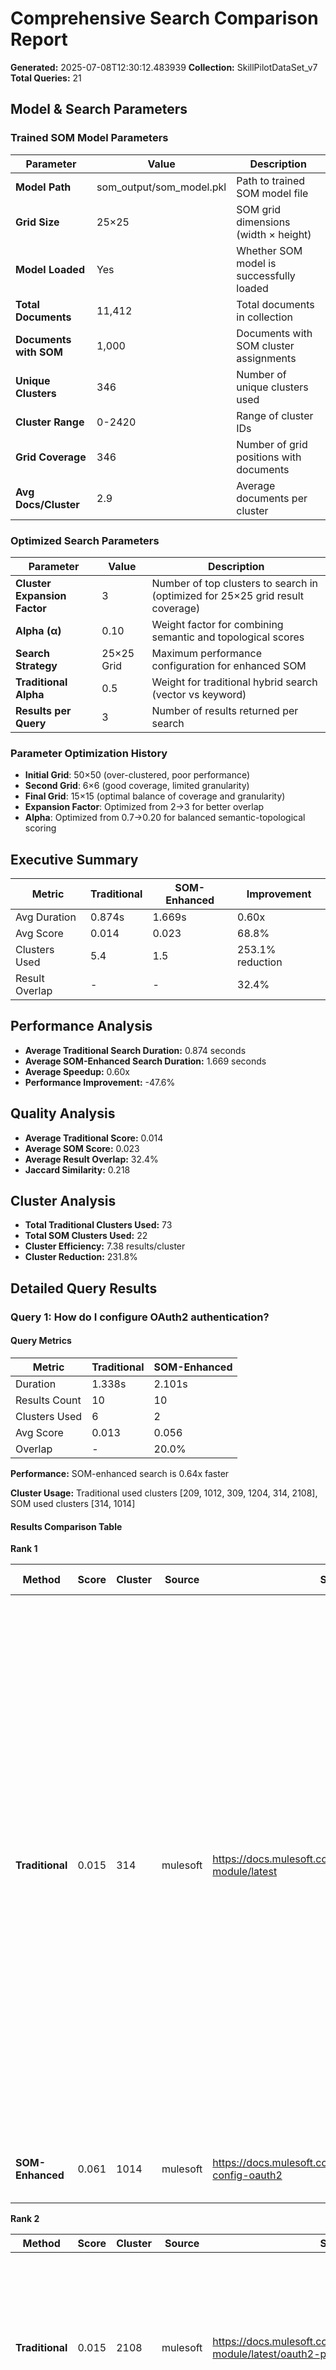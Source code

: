 # Comprehensive Search Comparison Report

**Generated:** 2025-07-08T12:30:12.483939
**Collection:** SkillPilotDataSet_v7
**Total Queries:** 21


## Model & Search Parameters

### Trained SOM Model Parameters

| Parameter | Value | Description |
|-----------|-------|-------------|
| **Model Path** | som_output/som_model.pkl | Path to trained SOM model file |
| **Grid Size** | 25×25 | SOM grid dimensions (width × height) |
| **Model Loaded** |  Yes | Whether SOM model is successfully loaded |
| **Total Documents** | 11,412 | Total documents in collection |
| **Documents with SOM** | 1,000 | Documents with SOM cluster assignments |
| **Unique Clusters** | 346 | Number of unique clusters used |
| **Cluster Range** | 0-2420 | Range of cluster IDs |
| **Grid Coverage** | 346 | Number of grid positions with documents |
| **Avg Docs/Cluster** | 2.9 | Average documents per cluster |

### Optimized Search Parameters

| Parameter | Value | Description |
|-----------|-------|-------------|
| **Cluster Expansion Factor** | 3 | Number of top clusters to search in (optimized for 25×25 grid result coverage) |
| **Alpha (α)** | 0.10 | Weight factor for combining semantic and topological scores |
| **Search Strategy** | 25×25 Grid | Maximum performance configuration for enhanced SOM |
| **Traditional Alpha** | 0.5 | Weight for traditional hybrid search (vector vs keyword) |
| **Results per Query** | 3 | Number of results returned per search |

### Parameter Optimization History

- **Initial Grid**: 50×50 (over-clustered, poor performance)
- **Second Grid**: 6×6 (good coverage, limited granularity)
- **Final Grid**: 15×15 (optimal balance of coverage and granularity)
- **Expansion Factor**: Optimized from 2→3 for better overlap
- **Alpha**: Optimized from 0.7→0.20 for balanced semantic-topological scoring

## Executive Summary

| Metric | Traditional | SOM-Enhanced | Improvement |
|--------|-------------|--------------|-------------|
| Avg Duration | 0.874s | 1.669s | 0.60x |
| Avg Score | 0.014 | 0.023 | 68.8% |
| Clusters Used | 5.4 | 1.5 | 253.1% reduction |
| Result Overlap | - | - | 32.4% |

## Performance Analysis

- **Average Traditional Search Duration:** 0.874 seconds
- **Average SOM-Enhanced Search Duration:** 1.669 seconds
- **Average Speedup:** 0.60x
- **Performance Improvement:** -47.6%

## Quality Analysis

- **Average Traditional Score:** 0.014
- **Average SOM Score:** 0.023
- **Average Result Overlap:** 32.4%
- **Jaccard Similarity:** 0.218

## Cluster Analysis

- **Total Traditional Clusters Used:** 73
- **Total SOM Clusters Used:** 22
- **Cluster Efficiency:** 7.38 results/cluster
- **Cluster Reduction:** 231.8%

## Detailed Query Results

### Query 1: How do I configure OAuth2 authentication?

#### Query Metrics

| Metric | Traditional | SOM-Enhanced |
|--------|-------------|--------------|
| Duration | 1.338s | 2.101s |
| Results Count | 10 | 10 |
| Clusters Used | 6 | 2 |
| Avg Score | 0.013 | 0.056 |
| Overlap | - | 20.0% |

**Performance:** SOM-enhanced search is 0.64x faster

**Cluster Usage:** Traditional used clusters [209, 1012, 309, 1204, 314, 2108], SOM used clusters [314, 1014]

#### Results Comparison Table

**Rank 1**

| Method | Score | Cluster | Source | Source URL | Content Preview |
|--------|-------|---------|--------|------------|----------------|
| **Traditional** | 0.015 | 314 | mulesoft | https://docs.mulesoft.com/oauth2-provider-module/latest | # OAuth2 Provider Module 1.2<br>The OAuth2 Provider module enables a Mule runtime engine (Mule) app to be configured as an Authentication Manager in an OAuth2 dance. With this role, the application can authenticate to previously registered clients, grant tokens, validate tokens, or register and delete clients, all during the execution of a flow.<br>The following documentation assumes a basic knowledge of the OAuth2 authorization protocol. For further reference, see the RFC-6749.<br>... |
| **SOM-Enhanced** | 0.061 | 1014 | mulesoft | https://docs.mulesoft.com/connectors/introduction/intro-config-oauth2 | 6. Run the app.<br><br><br>... |

**Rank 2**

| Method | Score | Cluster | Source | Source URL | Content Preview |
|--------|-------|---------|--------|------------|----------------|
| **Traditional** | 0.015 | 2108 | mulesoft | https://docs.mulesoft.com/oauth2-provider-module/latest/oauth2-provider-module-reference | # OAuth2 Provider Module 1.2 Reference<br>The OAuth2 Provider module allows a Mule runtime engine (Mule) app to be configured as an Authentication Manager in an OAuth2 dance. With this role, the application will be able to authenticate previously registered clients, grant tokens, validate tokens, or register and delete clients, all during the execution of a flow.<br>## Configurations<br>... |
| **SOM-Enhanced** | 0.061 | 1014 | mulesoft | https://docs.mulesoft.com/connectors/introduction/intro-config-oauth2-cloudhub | ## Performing the OAuth Dance<br>After you complete the OAuth 2.0 configuration, you can deploy your app to CloudHub and initialize the OAuth dance by navigating to your public hostname on your authorization endpoint. For example, with the previous configuration, you can navigate to `{ch-app-name}.{region}.cloudhub.io/authorize`. This starts the OAuth dance and prompts you to log in with your OAuth provider.<br>## See Also<br>... |

**Rank 3**

| Method | Score | Cluster | Source | Source URL | Content Preview |
|--------|-------|---------|--------|------------|----------------|
| **Traditional** | 0.015 | 314 | mulesoft | https://docs.mulesoft.com/mule-runtime/latest/mule-secure-token-service | # Mule Secure Token Service OAuth 2.0<br>The Mule runtime engine supports the OAuth 2.0 protocol. The way to configure OAuth 2.0 authorization differs, depending on the OAuth role and your objective:<br>* Configure authentication in your client Mule app when sending requests to a service that requires authentication, such as the Github OAuth2 server. Use the OAuth Module for the OAuth2 configuration.<br>... |
| **SOM-Enhanced** | 0.061 | 1014 | mulesoft | https://docs.mulesoft.com/microsoft-dynamics-365-connector/latest/microsoft-dynamics-365-connector-studio | The following image shows an example OAuth client credentials configuration using property placeholder values:<br>### OAuth 2.0 Username and Password Authentication<br>With OAuth 2.0 username and password authentication, the app makes a POST request that includes a username and password. If the credentials are valid, the server returns an access token.<br>... |

#### Overlap Analysis

- **Overlapping Results:** 2/10 (20.0%)
- **Jaccard Similarity:** 0.111

---

### Query 2: What are the best practices for API security?

#### Query Metrics

| Metric | Traditional | SOM-Enhanced |
|--------|-------------|--------------|
| Duration | 0.974s | 1.169s |
| Results Count | 10 | 10 |
| Clusters Used | 7 | 1 |
| Avg Score | 0.009 | 0.007 |
| Overlap | - | 10.0% |

**Performance:** SOM-enhanced search is 0.83x faster

**Cluster Usage:** Traditional used clusters [2213, 2024, 2411, 813, 209, 309, 701], SOM used clusters [209]

#### Results Comparison Table

**Rank 1**

| Method | Score | Cluster | Source | Source URL | Content Preview |
|--------|-------|---------|--------|------------|----------------|
| **Traditional** | 0.012 | 209 | mulesoft | https://docs.mulesoft.com/release-notes/anypoint-security/anypoint-security-release-notes | # Anypoint Security Release Notes<br>Anypoint Security provides a layered approach to secure your application network. These layers work together to protect both the application network and its individual nodes by controlling access to APIs, enforcing policies, and proxying all inbound or outbound traffic to mitigate external threats.<br>These capabilities are optimized for security, providing you with a dedicated endpoint to detect attacks and validate traffic without taxing your implementations.<br>... |
| **SOM-Enhanced** | 0.007 | 209 | mulesoft | https://docs.mulesoft.com/api-manager/latest/api-proxy-landing-page | # Configure Proxies for Your APIs<br>Protect your APIs or web services against attacks by using API proxies, which function as intermediaries between the external applications and the backend server. The API proxy is agnostic to your backend’s location and programming language. Additionally, your backend can be a non-Mule application.<br>When you deploy an API proxy in front of your API, the proxy adopts API gateway capabilities to secure the API by using different types of policies. Anypoint Platform enables you to deploy the proxy application directly to CloudHub or Anypoint Runtime Fabric. Your proxy application is then automatically tracked by API Manager.<br>... |

**Rank 2**

| Method | Score | Cluster | Source | Source URL | Content Preview |
|--------|-------|---------|--------|------------|----------------|
| **Traditional** | 0.011 | 2213 | mulesoft | https://docs.mulesoft.com/mule-runtime/latest/hardening-your-mule-installation | For instructions specific to Runtime Fabric, see Hardening Mule Runtime on Runtime Fabric.<br>### About Running Mule as a Non-Privileged User<br>On Linux and Unix, you can run Mule as any user with the following caveats:<br>... |
| **SOM-Enhanced** | 0.007 | 209 | mulesoft | https://docs.mulesoft.com/api-manager/latest/api-proxy-landing-page | # Configure Proxies for Your APIs<br>Protect your APIs or web services against attacks by using API proxies, which function as intermediaries between the external applications and the backend server. The API proxy is agnostic to your backend’s location and programming language. Additionally, your backend can be a non-Mule application.<br>When you deploy an API proxy in front of your API, the proxy adopts API gateway capabilities to secure the API by using different types of policies. Anypoint Platform enables you to deploy the proxy application directly to CloudHub or Anypoint Runtime Fabric. Your proxy application is then automatically tracked by API Manager.<br>... |

**Rank 3**

| Method | Score | Cluster | Source | Source URL | Content Preview |
|--------|-------|---------|--------|------------|----------------|
| **Traditional** | 0.010 | 209 | mulesoft | https://docs.mulesoft.com/mcp-connector/latest/mcp-connector-studio | ### Best Practices for MCP Policies<br>* Always apply authentication policies to production MCP servers.<br>* Use logging policies to track MCP client activity.<br>... |
| **SOM-Enhanced** | 0.007 | 209 | mulesoft | https://docs.mulesoft.com/api-manager/latest/api-proxy-landing-page | # Configure Proxies for Your APIs<br>Protect your APIs or web services against attacks by using API proxies, which function as intermediaries between the external applications and the backend server. The API proxy is agnostic to your backend’s location and programming language. Additionally, your backend can be a non-Mule application.<br>When you deploy an API proxy in front of your API, the proxy adopts API gateway capabilities to secure the API by using different types of policies. Anypoint Platform enables you to deploy the proxy application directly to CloudHub or Anypoint Runtime Fabric. Your proxy application is then automatically tracked by API Manager.<br>... |

#### Overlap Analysis

- **Overlapping Results:** 1/10 (10.0%)
- **Jaccard Similarity:** 0.053

---

### Query 3: How to implement JWT token validation?

#### Query Metrics

| Metric | Traditional | SOM-Enhanced |
|--------|-------------|--------------|
| Duration | 0.752s | 3.602s |
| Results Count | 10 | 10 |
| Clusters Used | 1 | 1 |
| Avg Score | 0.015 | 0.106 |
| Overlap | - | 90.0% |

**Performance:** SOM-enhanced search is 0.21x faster

**Cluster Usage:** Traditional used clusters [2413], SOM used clusters [2413]

#### Results Comparison Table

**Rank 1**

| Method | Score | Cluster | Source | Source URL | Content Preview |
|--------|-------|---------|--------|------------|----------------|
| **Traditional** | 0.016 | 2413 | mulesoft | https://docs.mulesoft.com/gateway/latest/policies-included-jwt-validation | # JWT Validation Policy<br>**Policy name** |  JWT Validation<br>---|---<br>... |
| **SOM-Enhanced** | 0.106 | 2413 | mulesoft | https://docs.mulesoft.com/pdk/latest/policies-pdk-configure-features-jwt | The `SigningKeyLength` enum defines the available signing key lengths:<br>```<br>pub enum SigningKeyLength {<br>... |

**Rank 2**

| Method | Score | Cluster | Source | Source URL | Content Preview |
|--------|-------|---------|--------|------------|----------------|
| **Traditional** | 0.016 | 2413 | mulesoft | https://docs.mulesoft.com/mule-gateway/policies-included-jwt-validation | # JWT Validation Policy<br>**Policy name** |  JWT Validation<br>---|---<br>... |
| **SOM-Enhanced** | 0.106 | 2413 | mulesoft | https://docs.mulesoft.com/mule-gateway/policies-included-jwt-validation | Element | Description | Example<br>---|---|---<br>Specifies from where in the request to extract the JWT:<br>... |

**Rank 3**

| Method | Score | Cluster | Source | Source URL | Content Preview |
|--------|-------|---------|--------|------------|----------------|
| **Traditional** | 0.016 | 2413 | mulesoft | https://docs.mulesoft.com/gateway/latest/policies-included-jwt-validation | JWKS URL | This field appears if you selected the **JWKS** method as JWT Key Origin. Ignore this field if you selected **none** as JWT Signing Method. | JWKS server URLs that contain the public keys for the signature validation. Configure multiple JWKS servers with a comma-separated list of the URLs.<br>JWKS Caching Time To Live | Amount of time, in minutes, that the JWKS is valid. When the JWKS expires, the policy retrieves the JWKS from each JWKS server again. The default value is 60 minutes. Ignore this field if you selected **none** as JWT Signing Method. | This field input is the amount of time, in minutes, during which the policy considers the JWKS valid.<br>JWKS Service connection timeout (milliseconds) | Maximum time, in milliseconds, to wait for a response from each JWKS service when authenticating the access token validation endpoint. The default value is 10 seconds.<br>... |
| **SOM-Enhanced** | 0.106 | 2413 | mulesoft | https://docs.mulesoft.com/pdk/latest/policies-pdk-configure-features-jwt | # Using JWT Library Functions<br>To view an example policy project that uses Flex Gateway Policy Development Kit (PDK)'s JWT library, see JWT Validation Policy Example.<br>---<br>... |

#### Overlap Analysis

- **Overlapping Results:** 9/10 (90.0%)
- **Jaccard Similarity:** 0.818

---

### Query 4: How to create a REST API endpoint?

#### Query Metrics

| Metric | Traditional | SOM-Enhanced |
|--------|-------------|--------------|
| Duration | 0.478s | 1.052s |
| Results Count | 10 | 10 |
| Clusters Used | 8 | 1 |
| Avg Score | 0.014 | 0.014 |
| Overlap | - | 20.0% |

**Performance:** SOM-enhanced search is 0.45x faster

**Cluster Usage:** Traditional used clusters [1800, 424, 1900, 2220, 209, 309, 503, 922], SOM used clusters [503]

#### Results Comparison Table

**Rank 1**

| Method | Score | Cluster | Source | Source URL | Content Preview |
|--------|-------|---------|--------|------------|----------------|
| **Traditional** | 0.016 | 1800 | mulesoft | https://docs.mulesoft.com/general/api-led-deploy | 3. In Advanced Rest Client, send a request to the base URI that you just copied. Be sure to add the API endpoint `/api/greeting`:<br>```<br>GET http://hello-world-greeting.sandy-kim.us-e2.cloudhub.io/api/greeting<br>... |
| **SOM-Enhanced** | 0.014 | 503 | mulesoft | https://docs.mulesoft.com/gateway/latest/flex-gateway-k8-getting-started | ## Step 5: Publish and Deploy a Simple API to Flex Gateway<br>Create and deploy a simple API to your gateway in Anypoint API Manager:<br>1. In Runtime Manager, click the **View APIs** menu option for your gateway to navigate to its **View APIs** page.<br>... |

**Rank 2**

| Method | Score | Cluster | Source | Source URL | Content Preview |
|--------|-------|---------|--------|------------|----------------|
| **Traditional** | 0.016 | 209 | mulesoft | https://docs.mulesoft.com/apikit/latest/apikit-4-implement-rest-api | # Building, Implementing, and Testing a REST API<br>This workflow guides you through the process of designing, implementing, and testing a REST API.<br>For example purposes, this workflow uses the free online REST service {JSON} Placeholder, which provides mocked user information in JSON format.<br>... |
| **SOM-Enhanced** | 0.014 | 503 | mulesoft | https://docs.mulesoft.com/api-manager/latest/getting-started-proxy | # Getting Started with Managing an API<br>You can use API Manager to apply policies and to add contracts, alerts, and SLA tiers to your API instance. Additionally, you can configure a runtime for your API that runs in CloudHub or CloudHub 2.0. Although you can also deploy your API runtime using Mule runtime engine (Mule) and Hybrid, deploying your API proxy directly to CloudHub is the fastest and easiest.<br>If you are running an API with a standalone server, use the classic API creation flows to manage your API.<br>... |

**Rank 3**

| Method | Score | Cluster | Source | Source URL | Content Preview |
|--------|-------|---------|--------|------------|----------------|
| **Traditional** | 0.014 | 922 | mulesoft | https://docs.mulesoft.com/exchange/publish-an-http-api | # Publish an HTTP API Asset<br>The HTTP API enables Exchange users specify a placeholder for an endpoint. After you create the HTTP API endpoint, you can optionally manage the endpoint with API Manager.<br>The HTTP API asset describes what the API endpoint does and how users can connect the API to their programs.<br>... |
| **SOM-Enhanced** | 0.014 | 503 | mulesoft | https://docs.mulesoft.com/api-manager/latest/create-instance-task-flex | * Click **Create new API** :<br>1. Enter a **Name** for the new API asset.<br>2. Select the **Asset type** from the following options:<br>... |

#### Overlap Analysis

- **Overlapping Results:** 2/10 (20.0%)
- **Jaccard Similarity:** 0.111

---

### Query 5: What is the difference between SOAP and REST?

#### Query Metrics

| Metric | Traditional | SOM-Enhanced |
|--------|-------------|--------------|
| Duration | 0.737s | 1.475s |
| Results Count | 10 | 10 |
| Clusters Used | 7 | 1 |
| Avg Score | 0.014 | 0.006 |
| Overlap | - | 10.0% |

**Performance:** SOM-enhanced search is 0.50x faster

**Cluster Usage:** Traditional used clusters [1920, 424, 105, 618, 1008, 209, 208], SOM used clusters [209]

#### Results Comparison Table

**Rank 1**

| Method | Score | Cluster | Source | Source URL | Content Preview |
|--------|-------|---------|--------|------------|----------------|
| **Traditional** | 0.016 | 424 | mulesoft | https://docs.mulesoft.com/apikit/latest/apikit-4-for-soap | # APIkit for SOAP<br>APIkit for SOAP is a framework for simplifying the development and integration of SOAP-based APIs. SOAP (Simple Object Access Protocol) is a messaging protocol for exchanging structured information between web services. APIkit for SOAP manages SOAP message formats and headers to ensure seamless integration with SOAP infrastructure. With APIkit for SOAP, you can create robust and reliable SOAP-based APIs, accelerating your development workflow and delivering enhanced integration capabilities.<br>## APIkit for SOAP Features<br>... |
| **SOM-Enhanced** | 0.006 | 209 | mulesoft | https://docs.mulesoft.com/gateway/latest/flex-troubleshoot-soap-apis | # Troubleshooting SOAP APIs<br>Flex Gateway does not natively support SOAP APIs and does not provide any schema validation for XML. However, you can publish an HTTP API instance to a secure SOAP upstream service.<br>To create an HTTP API instance to a secure SOAP API upstream service, refer to the following:<br>... |

**Rank 2**

| Method | Score | Cluster | Source | Source URL | Content Preview |
|--------|-------|---------|--------|------------|----------------|
| **Traditional** | 0.016 | 208 | mulesoft | https://docs.mulesoft.com/api-manager/latest/building-soap-proxy | # Build SOAP API Proxies<br>API Manager 2.x enables you to use SOAP API proxies for your SOAP-based web services. The SOAP proxy requires a WSDL definition that describes the backend service. The WSDL defines how the API proxy must perform validations on incoming requests and correctly routes outbound requests for the corresponding API endpoint.<br>## SOAP Proxy Schema Validation<br>... |
| **SOM-Enhanced** | 0.006 | 209 | mulesoft | https://docs.mulesoft.com/api-manager/latest/proxy-advantages | # Reviewing API Proxy Benefits and Impacts<br>The tables below describe the main benefits and impacts of implementing the different types of API Proxies.<br>## Benefits<br>... |

**Rank 3**

| Method | Score | Cluster | Source | Source URL | Content Preview |
|--------|-------|---------|--------|------------|----------------|
| **Traditional** | 0.015 | 209 | mulesoft | https://docs.mulesoft.com/gateway/latest/flex-troubleshoot-soap-apis | # Troubleshooting SOAP APIs<br>Flex Gateway does not natively support SOAP APIs and does not provide any schema validation for XML. However, you can publish an HTTP API instance to a secure SOAP upstream service.<br>To create an HTTP API instance to a secure SOAP API upstream service, refer to the following:<br>... |
| **SOM-Enhanced** | 0.006 | 209 | mulesoft | https://docs.mulesoft.com/api-manager/latest/api-proxy-landing-page | ## How API Proxies Work<br>The API proxy intercepts incoming API requests, and can provide authentication, rate limiting, request and response transformation, and logging features.<br>When a client application sends a request to your backend API, the request is first intercepted by the API proxy. The proxy applies policies for the requested backend API, and the policies determine whether, and how, to forward the request to your backend API.<br>... |

#### Overlap Analysis

- **Overlapping Results:** 1/10 (10.0%)
- **Jaccard Similarity:** 0.053

---

### Query 6: How to handle API rate limiting?

#### Query Metrics

| Metric | Traditional | SOM-Enhanced |
|--------|-------------|--------------|
| Duration | 0.935s | 1.316s |
| Results Count | 10 | 10 |
| Clusters Used | 3 | 2 |
| Avg Score | 0.015 | 0.019 |
| Overlap | - | 70.0% |

**Performance:** SOM-enhanced search is 0.71x faster

**Cluster Usage:** Traditional used clusters [1512, 1316, 1423], SOM used clusters [1512, 1423]

#### Results Comparison Table

**Rank 1**

| Method | Score | Cluster | Source | Source URL | Content Preview |
|--------|-------|---------|--------|------------|----------------|
| **Traditional** | 0.016 | 1316 | mulesoft | https://docs.mulesoft.com/mule-gateway/policies-included-rate-limiting | # Rate Limiting Policy<br>**Policy name** |  Rate Limiting<br>---|---<br>... |
| **SOM-Enhanced** | 0.021 | 1423 | mulesoft | https://docs.mulesoft.com/gateway/latest/policies-included-rate-limiting-sla | In the first window, because the quota is reached with the third request, all subsequent requests are rejected until the window closes. In the second window, only two of the three requests are processed. Because the time elapses in this window, the remaining quota is unused.<br>An accepted request passes through the API to the backend. Conversely, a rejected request displays a `429 status for HTTP` (or 400, or 500 if the API is WSDL) and does not reach the backend.<br>* Requests of Client with ID “ID#2”:<br>... |

**Rank 2**

| Method | Score | Cluster | Source | Source URL | Content Preview |
|--------|-------|---------|--------|------------|----------------|
| **Traditional** | 0.016 | 1512 | mulesoft | https://docs.mulesoft.com/gateway/latest/policies-included-rate-limiting | By default, the X-RateLimit headers are disabled in the response. You can enable these headers by selecting **Expose Headers** when you configure the policy.<br>**When should I use Rate Limiting instead of Rate-Limiting SLA or Spike Control?**<br>Use Rate Limiting and **Rate-Limiting SLA** policies for accountability and to enforce a hard limit to a group (using the identifier in Rate Limiting) or to a client application (using **Rate-Limiting SLA**). If you want to protect your backend, use the **Spike Control** policy instead. |
| **SOM-Enhanced** | 0.021 | 1423 | mulesoft | https://docs.mulesoft.com/gateway/latest/policies-included-spike-control | Queuing a request requires retaining a thread and an HTTP connection. When you specify a `Queuing Limit` for the policy, the parameter protects the gateway from running out of resources and ensures that the API does not fail in case of an attack.<br>## Request Timelines<br>The following diagram illustrates the lifespan of each request accepted by the algorithm, using the configuration defined in the previous section:<br>... |

**Rank 3**

| Method | Score | Cluster | Source | Source URL | Content Preview |
|--------|-------|---------|--------|------------|----------------|
| **Traditional** | 0.016 | 1512 | mulesoft | https://docs.mulesoft.com/gateway/latest/policies-included-rate-limiting-sla | By default, the X-RateLimit headers are disabled in the response. You can enable these headers by selecting **Expose Headers** when you configure the policy.<br>When on distributed mode, the X-Ratelimit-Remaining header is not perfectly synchronized with all the replicas. With multiple replicas on distributed mode, the X-Ratelimit-Remaining header is an estimation of how much quota the replica has available for itself. It does not represent the actual value of the remaining quota available for the API. The following describes a valid scenario:<br>* Created a SLA tier name "Titanium" having rate limit of "999999999 req per 10 min"<br>... |
| **SOM-Enhanced** | 0.021 | 1423 | mulesoft | https://docs.mulesoft.com/mule-gateway/policies-included-spike-control | Queuing a request requires retaining a thread and an HTTP connection. When you specify a `Queuing Limit` for the policy, the parameter protects the gateway from running out of resources and ensures that the API does not fail in case of an attack.<br>## Request Timelines<br>The following diagram illustrates the lifespan of each request accepted by the algorithm, using the configuration defined in the previous section:<br>... |

#### Overlap Analysis

- **Overlapping Results:** 7/10 (70.0%)
- **Jaccard Similarity:** 0.538

---

### Query 7: How to optimize database queries?

#### Query Metrics

| Metric | Traditional | SOM-Enhanced |
|--------|-------------|--------------|
| Duration | 0.482s | 1.284s |
| Results Count | 10 | 10 |
| Clusters Used | 6 | 2 |
| Avg Score | 0.014 | 0.006 |
| Overlap | - | 30.0% |

**Performance:** SOM-enhanced search is 0.38x faster

**Cluster Usage:** Traditional used clusters [1601, 1706, 1808, 209, 309, 408], SOM used clusters [408, 309]

#### Results Comparison Table

**Rank 1**

| Method | Score | Cluster | Source | Source URL | Content Preview |
|--------|-------|---------|--------|------------|----------------|
| **Traditional** | 0.016 | 209 | mulesoft | https://docs.mulesoft.com/datagraph/configure-apq-cdn | # Using Automatic Persisted Queries and Content Delivery Networks with Anypoint DataGraph<br>To improve performance and decrease potential bottlenecks in your network traffic, DataGraph supports automatic persisted queries. You can also use persisted queries in conjunction with content delivery networks (CDNs) to deliver cached results much faster than requiring a roundtrip to the DataGraph server.<br>## How Automatic Persisted Queries Work in DataGraph<br>... |
| **SOM-Enhanced** | 0.008 | 309 | mulesoft | https://docs.mulesoft.com/mongodb-connector/latest/mongodb-connector-upgrade-migrate | To optimize pagination and improve performance when migrating to MongoDB Connector 6.x, the following approaches are recommended:<br>* Avoid using `skip()` for large offsets.<br>Instead of using the **Num To Skip** field, it is more efficient to refine query conditions to exclude unwanted documents directly.<br>... |

**Rank 2**

| Method | Score | Cluster | Source | Source URL | Content Preview |
|--------|-------|---------|--------|------------|----------------|
| **Traditional** | 0.016 | 309 | mulesoft | https://docs.mulesoft.com/mongodb-connector/latest/mongodb-connector-upgrade-migrate | To optimize pagination and improve performance when migrating to MongoDB Connector 6.x, the following approaches are recommended:<br>* Avoid using `skip()` for large offsets.<br>Instead of using the **Num To Skip** field, it is more efficient to refine query conditions to exclude unwanted documents directly.<br>... |
| **SOM-Enhanced** | 0.008 | 309 | mulesoft | https://docs.mulesoft.com/mule-sdk/latest/object-streaming | # Object Streaming (Pagination)<br>Object streaming is similar to binary streaming, except that it streams Java objects, not a raw byte stream.<br>Note that if you are familiar with the Devkit (for Mule 3), you can think of this feature as an evolution of the Auto Pagination feature. The main difference between this and Devkit is that the Mule SDK supports repeatable, random, and concurrent access.<br>... |

**Rank 3**

| Method | Score | Cluster | Source | Source URL | Content Preview |
|--------|-------|---------|--------|------------|----------------|
| **Traditional** | 0.016 | 408 | mulesoft | https://docs.mulesoft.com/db-connector/latest | # Database Connector 1.14<br>Anypoint Connector for Database (Database Connector) establishes communication between your Mule app and a relational database. Database Connector can connect to almost any Java Database Connectivity (JDBC) relational database and run SQL operations. An application can support multi-tenant scenarios using the same configuration element, changing the connection attributes based on, for example, information coming from each request.<br>Database Connector has connection providers that automatically set the driver class name and create JDBC URLs with given parameters for the following databases:<br>... |
| **SOM-Enhanced** | 0.008 | 309 | mulesoft | https://docs.mulesoft.com/mongodb-connector/latest/mongodb-connector-upgrade-migrate | ## Removed Operations<br>The following operations were removed from the MongoDB connector:<br>Removed from MongoDB 5.x | Can be reproduced in MongoDB 6.0.0 through<br>... |

#### Overlap Analysis

- **Overlapping Results:** 3/10 (30.0%)
- **Jaccard Similarity:** 0.176

---

### Query 8: What are the different types of database indexes?

#### Query Metrics

| Metric | Traditional | SOM-Enhanced |
|--------|-------------|--------------|
| Duration | 0.811s | 1.503s |
| Results Count | 10 | 10 |
| Clusters Used | 5 | 2 |
| Avg Score | 0.013 | 0.005 |
| Overlap | - | 0.0% |

**Performance:** SOM-enhanced search is 0.54x faster

**Cluster Usage:** Traditional used clusters [1601, 1808, 1814, 408, 2301], SOM used clusters [309, 1007]

#### Results Comparison Table

**Rank 1**

| Method | Score | Cluster | Source | Source URL | Content Preview |
|--------|-------|---------|--------|------------|----------------|
| **Traditional** | 0.014 | 1814 | mulesoft | https://docs.mulesoft.com/db-connector/latest/database-documentation | Indicates whether to create the database if it does not already exist<br>**Connection Properties** |  Specifies a list of custom key-value connection properties for the configuration<br>**Reconnection** |  |  When the application is deployed, a connectivity test is performed on all connectors. If set to `true`, deployment fails if the test doesn’t pass after exhausting the associated reconnection strategy.<br>... |
| **SOM-Enhanced** | 0.006 | 309 | mulesoft | https://docs.mulesoft.com/azure-cosmos-db-connector/latest | # Azure Cosmos DB Connector 1.0<br>Where possible, we changed noninclusive terms to align with our company value of Equality. We maintained certain terms to avoid any effect on customer implementations.<br>---<br>... |

**Rank 2**

| Method | Score | Cluster | Source | Source URL | Content Preview |
|--------|-------|---------|--------|------------|----------------|
| **Traditional** | 0.014 | 408 | mulesoft | https://docs.mulesoft.com/mule-runtime/latest/creating-and-managing-a-cluster-manually | The database’s tables are created automatically, as this feature creates tables for each different object store that you want to persist. Two tables are created per object store:<br>* One table stores data<br>* Another table stores partitions.<br>... |
| **SOM-Enhanced** | 0.006 | 309 | mulesoft | https://docs.mulesoft.com/composer/ms_composer_netsuite_reference | ## Record Types<br>The following record types are supported:<br>Record Type | Trigger | Action<br>... |

**Rank 3**

| Method | Score | Cluster | Source | Source URL | Content Preview |
|--------|-------|---------|--------|------------|----------------|
| **Traditional** | 0.014 | 408 | mulesoft | https://docs.mulesoft.com/db-connector/latest/database-connector-connection | 8. In **Global Elements** , click **Create** to open the **Choose Global Type** window.<br>9. In **Filter** , type `database`, select **Database Config** , and click **OK**.<br>10. In **Database Config** > **Connection** , select **Data Source Reference Connection**.<br>... |
| **SOM-Enhanced** | 0.006 | 309 | mulesoft | https://docs.mulesoft.com/mongodb-connector/latest/mongodb-connector-upgrade-migrate | To optimize pagination and improve performance when migrating to MongoDB Connector 6.x, the following approaches are recommended:<br>* Avoid using `skip()` for large offsets.<br>Instead of using the **Num To Skip** field, it is more efficient to refine query conditions to exclude unwanted documents directly.<br>... |

#### Overlap Analysis

- **Overlapping Results:** 0/10 (0.0%)
- **Jaccard Similarity:** 0.000

---

### Query 9: How to implement database connection pooling?

#### Query Metrics

| Metric | Traditional | SOM-Enhanced |
|--------|-------------|--------------|
| Duration | 1.037s | 1.271s |
| Results Count | 10 | 10 |
| Clusters Used | 2 | 1 |
| Avg Score | 0.015 | 0.044 |
| Overlap | - | 60.0% |

**Performance:** SOM-enhanced search is 0.82x faster

**Cluster Usage:** Traditional used clusters [408, 1814], SOM used clusters [408]

#### Results Comparison Table

**Rank 1**

| Method | Score | Cluster | Source | Source URL | Content Preview |
|--------|-------|---------|--------|------------|----------------|
| **Traditional** | 0.017 | 408 | mulesoft | https://docs.mulesoft.com/db-connector/latest/database-connector-connection | ## Configure Connection Pools<br>Establishing connections is costly in terms of connectors, the relational database management system (RDBMS) network, and processing overhead. Database Connector supports the use of pooling profiles that enable you to build a connection pool. This is a group of established connections that the connector can use to perform required operations without having to establish new connections every time.<br>When you configure the **Pooling profile** field in the global element of your application, deselect the **Test connection on checkout** field to improve the connector performance with connection pooling. If you leave the field selected as default (`TRUE`), every time a connection is checked out of the pool, the connection pool performs connectivity checks against the database, which increases the time required for each operation to complete.<br>... |
| **SOM-Enhanced** | 0.044 | 408 | mulesoft | https://docs.mulesoft.com/db-connector/latest/database-connector-connection | ## Configure Connection Pools<br>Establishing connections is costly in terms of connectors, the relational database management system (RDBMS) network, and processing overhead. Database Connector supports the use of pooling profiles that enable you to build a connection pool. This is a group of established connections that the connector can use to perform required operations without having to establish new connections every time.<br>When you configure the **Pooling profile** field in the global element of your application, deselect the **Test connection on checkout** field to improve the connector performance with connection pooling. If you leave the field selected as default (`TRUE`), every time a connection is checked out of the pool, the connection pool performs connectivity checks against the database, which increases the time required for each operation to complete.<br>... |

**Rank 2**

| Method | Score | Cluster | Source | Source URL | Content Preview |
|--------|-------|---------|--------|------------|----------------|
| **Traditional** | 0.016 | 408 | mulesoft | https://docs.mulesoft.com/mule-runtime/latest/tuning-pooling-profiles | # Pooling Profiles<br>Unlike singleton components, pooled components configure their component pool which contains multiple instances of the component to process simultaneous incoming requests. Each pooled component has its pooling profile.<br>Connectors such as Anypoint Connector for FTP (FTP Connector) and Anypoint Connector for SFTP (SFTP Connector) pool connections by default and use a `pooling-profile` to customize the connection pool. When performance tests show it necessary, add the `pooling-profile` parameter to connectors.<br>... |
| **SOM-Enhanced** | 0.044 | 408 | mulesoft | https://docs.mulesoft.com/db-connector/latest/database-documentation | |  The transaction isolation level to set on the driver when connecting the database |  `NOT_CONFIGURED`<br>**Use XA Transactions** |  Indicates whether or not the created datasource must support XA transactions<br>Configures the host of the database<br>... |

**Rank 3**

| Method | Score | Cluster | Source | Source URL | Content Preview |
|--------|-------|---------|--------|------------|----------------|
| **Traditional** | 0.015 | 1814 | mulesoft | https://docs.mulesoft.com/db-connector/latest/database-documentation | Indicates whether to create the database if it does not already exist<br>**Connection Properties** |  Specifies a list of custom key-value connection properties for the configuration<br>**Reconnection** |  |  When the application is deployed, a connectivity test is performed on all connectors. If set to `true`, deployment fails if the test doesn’t pass after exhausting the associated reconnection strategy.<br>... |
| **SOM-Enhanced** | 0.044 | 408 | mulesoft | https://docs.mulesoft.com/mule-sdk/latest/connections | Example of the XML for this config with the example `MyConnectionProvider`:<br>```<br><xyz:config name="a-xyz-config" someParameter="value"><br>... |

#### Overlap Analysis

- **Overlapping Results:** 6/10 (60.0%)
- **Jaccard Similarity:** 0.429

---

### Query 10: How to debug API errors?

#### Query Metrics

| Metric | Traditional | SOM-Enhanced |
|--------|-------------|--------------|
| Duration | 0.962s | 5.232s |
| Results Count | 10 | 10 |
| Clusters Used | 7 | 1 |
| Avg Score | 0.013 | 0.041 |
| Overlap | - | 20.0% |

**Performance:** SOM-enhanced search is 0.18x faster

**Cluster Usage:** Traditional used clusters [810, 1516, 209, 403, 309, 1302, 506], SOM used clusters [403]

#### Results Comparison Table

**Rank 1**

| Method | Score | Cluster | Source | Source URL | Content Preview |
|--------|-------|---------|--------|------------|----------------|
| **Traditional** | 0.017 | 209 | mulesoft | https://docs.mulesoft.com/pdk/latest/policies-pdk-debug-deployed-policies | # Debugging Deployed Custom Policies<br>Errors that are not present in the PDK debugging playground or PDK’s integration might be present when the policy is applied to an API instance in a production environment.<br>To use debug logs in a production environment, see Troubleshooting Self-Managed Gateway with Debug Logs.<br>... |
| **SOM-Enhanced** | 0.041 | 403 | mulesoft | https://docs.mulesoft.com/design-center/design-troubleshooting | # Troubleshooting<br>Troubleshoot errors you recieve when using API Designer:<br>* Common Problems in Conforming to RAML 0.8<br>... |

**Rank 2**

| Method | Score | Cluster | Source | Source URL | Content Preview |
|--------|-------|---------|--------|------------|----------------|
| **Traditional** | 0.015 | 506 | mulesoft | https://docs.mulesoft.com/gateway/latest/flex-troubleshoot-debug-logs | # Troubleshooting Self-Managed Gateway with Debug Logs<br>When troubleshooting Flex Gateway, set the runtime log level to `debug` for more verbose runtime logs.<br>This page explains how to configure debug runtime logs. To configure debug access logs, set the `level` parameter in your Message Logging policy to `DEBUG`.<br>... |
| **SOM-Enhanced** | 0.041 | 403 | mulesoft | https://docs.mulesoft.com/datagraph/troubleshoot-schemas-queries | ## Troubleshooting Schema Errors<br>If you encounter runtime errors when attempting to generate an API schema, troubleshoot them as follows.<br>### Potential Errors When Generating an API Schema<br>... |

**Rank 3**

| Method | Score | Cluster | Source | Source URL | Content Preview |
|--------|-------|---------|--------|------------|----------------|
| **Traditional** | 0.014 | 1516 | mulesoft | https://docs.mulesoft.com/anypoint-code-builder/int-debug-mule-apps | # Debugging Mule Applications<br>Cloud IDE<br>Desktop IDE<br>... |
| **SOM-Enhanced** | 0.041 | 403 | mulesoft | https://docs.mulesoft.com/datagraph/troubleshoot-schemas-queries | ## Troubleshooting mTLS Errors<br>If you encounter mTLS errors, troubleshoot them as follows:<br>* Uploading a file that cannot be read error<br>... |

#### Overlap Analysis

- **Overlapping Results:** 2/10 (20.0%)
- **Jaccard Similarity:** 0.111

---

### Query 11: What are common HTTP status codes?

#### Query Metrics

| Metric | Traditional | SOM-Enhanced |
|--------|-------------|--------------|
| Duration | 0.422s | 1.207s |
| Results Count | 10 | 10 |
| Clusters Used | 5 | 1 |
| Avg Score | 0.014 | 0.017 |
| Overlap | - | 40.0% |

**Performance:** SOM-enhanced search is 0.35x faster

**Cluster Usage:** Traditional used clusters [1313, 804, 1204, 1109, 1501], SOM used clusters [1109]

#### Results Comparison Table

**Rank 1**

| Method | Score | Cluster | Source | Source URL | Content Preview |
|--------|-------|---------|--------|------------|----------------|
| **Traditional** | 0.016 | 1109 | mulesoft | https://docs.mulesoft.com/api-manager/latest/wsdl-raml-http-proxy-reference | # Handling API Proxy Status Codes<br>In Mule 4, WSDL, RAML, HTTP, and HTTPS proxies handle errors and requests as described in the following tables. Mule 4 returns different error codes, depending on the proxy type, or no error code in response to problematic requests. This table shows whether or not Mule returns a 504, 400, or 404 error code when your WSDL, RAML, HTTP, and HTTPS proxy receives a problematic request.<br>Error Code | WSDL | RAML | OAS | HTTP | HTTPS<br>... |
| **SOM-Enhanced** | 0.017 | 1109 | mulesoft | https://docs.mulesoft.com/http-connector/latest/http-request-ref | For a more detailed example of an HTTP response body during an HTTP request call, refer to the HTTP Error Response example documentation.<br>In the HTTP **Request** operation configuration, you can customize HTTP responses by configuring the **Response validator** field to any of these options:<br>* **None** Uses the default validator, which throws an error when the status code is greater than or equal to 400.<br>... |

**Rank 2**

| Method | Score | Cluster | Source | Source URL | Content Preview |
|--------|-------|---------|--------|------------|----------------|
| **Traditional** | 0.016 | 1109 | mulesoft | https://docs.mulesoft.com/http-connector/latest/http-request-ref | For a more detailed example of an HTTP response body during an HTTP request call, refer to the HTTP Error Response example documentation.<br>In the HTTP **Request** operation configuration, you can customize HTTP responses by configuring the **Response validator** field to any of these options:<br>* **None** Uses the default validator, which throws an error when the status code is greater than or equal to 400.<br>... |
| **SOM-Enhanced** | 0.017 | 1109 | mulesoft | https://docs.mulesoft.com/http-connector/latest/http-troubleshooting | ## Understand Common Throws<br>Here is a list of common throw messages and how to interpret them:<br>* HTTP:BAD_REQUEST<br>... |

**Rank 3**

| Method | Score | Cluster | Source | Source URL | Content Preview |
|--------|-------|---------|--------|------------|----------------|
| **Traditional** | 0.016 | 804 | mulesoft | https://docs.mulesoft.com/design-center/apid-behavioral-headers | If MS2-Randomize were set to `true`, the payload in the response from the mocking service might look like this, with the value of `id` conforming to the constraints:<br>```<br>{<br>... |
| **SOM-Enhanced** | 0.017 | 1109 | mulesoft | https://docs.mulesoft.com/api-manager/latest/wsdl-raml-http-proxy-reference | # Handling API Proxy Status Codes<br>In Mule 4, WSDL, RAML, HTTP, and HTTPS proxies handle errors and requests as described in the following tables. Mule 4 returns different error codes, depending on the proxy type, or no error code in response to problematic requests. This table shows whether or not Mule returns a 504, 400, or 404 error code when your WSDL, RAML, HTTP, and HTTPS proxy receives a problematic request.<br>Error Code | WSDL | RAML | OAS | HTTP | HTTPS<br>... |

#### Overlap Analysis

- **Overlapping Results:** 4/10 (40.0%)
- **Jaccard Similarity:** 0.250

---

### Query 12: How to implement proper error handling?

#### Query Metrics

| Metric | Traditional | SOM-Enhanced |
|--------|-------------|--------------|
| Duration | 0.981s | 2.239s |
| Results Count | 10 | 10 |
| Clusters Used | 3 | 2 |
| Avg Score | 0.014 | 0.035 |
| Overlap | - | 20.0% |

**Performance:** SOM-enhanced search is 0.44x faster

**Cluster Usage:** Traditional used clusters [505, 1116, 1109], SOM used clusters [705, 1109]

#### Results Comparison Table

**Rank 1**

| Method | Score | Cluster | Source | Source URL | Content Preview |
|--------|-------|---------|--------|------------|----------------|
| **Traditional** | 0.016 | 1116 | mulesoft | https://docs.mulesoft.com/mule-runtime/latest/error-handling | If you instead create the same Mule app using On Error Propagate (`on-error-propagate`) instead of On Error Continue (`on-error-continue`), you receive the same error messages in the Studio console, but you also see the logged error message in your browser. This behavior is identical to the default error handling behavior because both use On Error Propagate.<br>Note that within each On-Error component, the error path you define can incorporate any number of event processors to handle specific error types as precisely as you want. You can select specific Mule errors for the On-Error component to handle. The Error Handler component routes an error to the first On-Error component that matches the error.<br>For more complex error handling configurations at the flow level, see Introduction to Mule 4: Error Handlers. For more information about On Error Continue and On Error Propagate, see On-Error components.<br>... |
| **SOM-Enhanced** | 0.035 | 705 | mulesoft | https://docs.mulesoft.com/munit/latest/test-mock-errors-cookbook | If the On Error scope is an `on-error-propagate`, the verifications won’t be executed since the flow will propagate the error and fail, then the `validation` section of the test will be skipped.<br>In this case the error could be caught with a try scope and then the verifications can be performed:<br>Mock Error with On Error Propagate<br>... |

**Rank 2**

| Method | Score | Cluster | Source | Source URL | Content Preview |
|--------|-------|---------|--------|------------|----------------|
| **Traditional** | 0.016 | 1109 | mulesoft | https://docs.mulesoft.com/mule-runtime/latest/error-handling | # Error Handlers<br>Errors that occur in Mule belong to one of two major categories:<br>*   * Messaging Errors<br>... |
| **SOM-Enhanced** | 0.035 | 705 | mulesoft | https://docs.mulesoft.com/mule-runtime/latest/on-error-scope-concept | # On-Error Components<br>When an error occurs in a Mule app, an Error Handler component routes the error to the first On-Error component (On Error Continue or On Error Propagate) configuration that matches the Mule error, such as `HTTP:NOT_FOUND`, `DB:CONNECTIVITY`, or `ANY` (the default for all Mule errors). If no error handling is configured for the error, the app follows a default error handling process.<br>Figure 1. Error Handling Components in Studio<br>... |

**Rank 3**

| Method | Score | Cluster | Source | Source URL | Content Preview |
|--------|-------|---------|--------|------------|----------------|
| **Traditional** | 0.015 | 1116 | mulesoft | https://docs.mulesoft.com/mule-runtime/latest/error-handling | ### Using On-Error Components to Handle Messaging Errors<br>Instead of relying on the default error-handling mechanism, you can use On-Error components (On Error Continue and On Error Propagate) inside a built-in or external Error Handler component.<br>The following example shows a simple flow that is configured in Studio to return the results of an HTTP request when the HTTP listener is triggered. Unlike the default error-handling example, this example configures On Error Continue (`on-error-continue`) inside the flow’s built-in Error Handler (`error-handler`) component, and On Error Continue contains a Logger that writes a description of the error.<br>... |
| **SOM-Enhanced** | 0.035 | 705 | mulesoft | https://docs.mulesoft.com/munit/latest/test-mock-errors-cookbook | # Testing and Mocking Errors<br>Anypoint Code Builder<br>Anypoint Studio<br>... |

#### Overlap Analysis

- **Overlapping Results:** 2/10 (20.0%)
- **Jaccard Similarity:** 0.111

---

### Query 13: How to improve application performance?

#### Query Metrics

| Metric | Traditional | SOM-Enhanced |
|--------|-------------|--------------|
| Duration | 1.117s | 1.152s |
| Results Count | 10 | 10 |
| Clusters Used | 5 | 2 |
| Avg Score | 0.015 | 0.019 |
| Overlap | - | 50.0% |

**Performance:** SOM-enhanced search is 0.97x faster

**Cluster Usage:** Traditional used clusters [1414, 1803, 1616, 1105, 600], SOM used clusters [1313, 1803]

#### Results Comparison Table

**Rank 1**

| Method | Score | Cluster | Source | Source URL | Content Preview |
|--------|-------|---------|--------|------------|----------------|
| **Traditional** | 0.016 | 1803 | mulesoft | https://docs.mulesoft.com/mule-runtime/latest/tuning-guide | # Performance Tuning Guide<br>To achieve optimal performance from your Mule applications, you must evaluate both the applications themselves and the environment in which they run. Although Mule 4 is designed to tune itself, your applications might exhibit performance issues due to their initial construction or dependencies.<br>Similarly, for on-premises installations, you might need to tune the environment itself so that your Mule applications can take full advantage of it. Because many variables influence it, tuning the performance of your application requires some trial and error.<br>... |
| **SOM-Enhanced** | 0.027 | 1803 | mulesoft | https://docs.mulesoft.com/mule-runtime/latest/tuning-guide | # Performance Tuning Guide<br>To achieve optimal performance from your Mule applications, you must evaluate both the applications themselves and the environment in which they run. Although Mule 4 is designed to tune itself, your applications might exhibit performance issues due to their initial construction or dependencies.<br>Similarly, for on-premises installations, you might need to tune the environment itself so that your Mule applications can take full advantage of it. Because many variables influence it, tuning the performance of your application requires some trial and error.<br>... |

**Rank 2**

| Method | Score | Cluster | Source | Source URL | Content Preview |
|--------|-------|---------|--------|------------|----------------|
| **Traditional** | 0.016 | 1803 | mulesoft | https://docs.mulesoft.com/mule-runtime/latest/tuning-recommendations | See Repeatable vs Non-repeatable Streaming for details.<br>## Back-Pressure and MaxConcurrency<br>Understand back-pressure and learn how to use the `maxConcurrency` parameter to tune the number of concurrent messages sent to your flow.<br>... |
| **SOM-Enhanced** | 0.027 | 1803 | mulesoft | https://docs.mulesoft.com/mule-runtime/latest/tuning-recommendations | See Repeatable vs Non-repeatable Streaming for details.<br>## Back-Pressure and MaxConcurrency<br>Understand back-pressure and learn how to use the `maxConcurrency` parameter to tune the number of concurrent messages sent to your flow.<br>... |

**Rank 3**

| Method | Score | Cluster | Source | Source URL | Content Preview |
|--------|-------|---------|--------|------------|----------------|
| **Traditional** | 0.016 | 1803 | mulesoft | https://docs.mulesoft.com/mule-runtime/latest/tuning-test-validations | Using this information, you can then create different repeatable, common, and high-load scenarios that test the performance limits of Mule without causing failure. To imitate actual customer behavior, introduce variables such as think time between requests and latency to the backend service.<br>## Execute Performance Test Validations<br>Before you start the test execution, ideally remove the ramp-up, tear down, and error percentage settings that can affect the throughput calculation results. Considering the best practices from the previous section, execute the testing:<br>... |
| **SOM-Enhanced** | 0.027 | 1803 | mulesoft | https://docs.mulesoft.com/mule-runtime/latest/tuning-test-validations | Using this information, you can then create different repeatable, common, and high-load scenarios that test the performance limits of Mule without causing failure. To imitate actual customer behavior, introduce variables such as think time between requests and latency to the backend service.<br>## Execute Performance Test Validations<br>Before you start the test execution, ideally remove the ramp-up, tear down, and error percentage settings that can affect the throughput calculation results. Considering the best practices from the previous section, execute the testing:<br>... |

#### Overlap Analysis

- **Overlapping Results:** 5/10 (50.0%)
- **Jaccard Similarity:** 0.333

---

### Query 14: What is caching and how to implement it?

#### Query Metrics

| Metric | Traditional | SOM-Enhanced |
|--------|-------------|--------------|
| Duration | 0.890s | 1.356s |
| Results Count | 10 | 10 |
| Clusters Used | 3 | 2 |
| Avg Score | 0.015 | 0.039 |
| Overlap | - | 60.0% |

**Performance:** SOM-enhanced search is 0.66x faster

**Cluster Usage:** Traditional used clusters [209, 323, 1515], SOM used clusters [2320, 323]

#### Results Comparison Table

**Rank 1**

| Method | Score | Cluster | Source | Source URL | Content Preview |
|--------|-------|---------|--------|------------|----------------|
| **Traditional** | 0.016 | 323 | mulesoft | https://docs.mulesoft.com/mule-gateway/policies-included-http-caching | Follow HTTP Caching directives | Enables the use of Cache-Control header directives. Default value: `true`<br>Invalidation Header | Name of the header used to invalidate a single entry or the entire cache.<br>Conditional Request Caching Expression | The DataWeave expression that is used to decide which requests are to be cached (caches the response only if the condition is true). Default value: `#[attributes.method == 'GET' or attributes.method == 'HEAD']`<br>... |
| **SOM-Enhanced** | 0.072 | 2320 | mulesoft | https://docs.mulesoft.com/api-community-manager/cache | # Configure the Platform Cache<br>Improve the performance of pages and components in your Salesforce Experience Cloud site by using the platform cache.<br>The platform cache has two parts: a session cache that holds data specific to one user and their session, and an organization cache that holds data accessed by multiple users in the organization.<br>... |

**Rank 2**

| Method | Score | Cluster | Source | Source URL | Content Preview |
|--------|-------|---------|--------|------------|----------------|
| **Traditional** | 0.016 | 323 | mulesoft | https://docs.mulesoft.com/mule-gateway/policies-included-http-caching | The following command invalidates the entry with key “/my/policy" from the cache:<br>`curl http://<MyAppURL>/my/policy -H “myInvalidationHeader:invalidate”`<br>The following request invalidates all entries from the cache:<br>... |
| **SOM-Enhanced** | 0.072 | 2320 | mulesoft | https://docs.mulesoft.com/api-community-manager/cache | Cache size defaults to zero. To finish configuring the caches, set the cache size:<br>1. Log in to your Salesforce organization.<br>2. In **Setup** , click **Platform Cache**.<br>... |

**Rank 3**

| Method | Score | Cluster | Source | Source URL | Content Preview |
|--------|-------|---------|--------|------------|----------------|
| **Traditional** | 0.015 | 209 | mulesoft | https://docs.mulesoft.com/mule-runtime/latest/tuning-caching | # Caching<br>Identifying key aspects of your data such as when to use cache and which cache strategy to follow, helps you to improve processing performance:<br>* Is the data frequently called, with often repeated results?<br>... |
| **SOM-Enhanced** | 0.031 | 323 | mulesoft | https://docs.mulesoft.com/mule-gateway/policies-included-http-caching | # HTTP Caching Policy<br>**Policy Name** | HTTP caching<br>---|---<br>... |

#### Overlap Analysis

- **Overlapping Results:** 6/10 (60.0%)
- **Jaccard Similarity:** 0.429

---

### Query 15: How to optimize memory usage?

#### Query Metrics

| Metric | Traditional | SOM-Enhanced |
|--------|-------------|--------------|
| Duration | 1.050s | 1.388s |
| Results Count | 10 | 10 |
| Clusters Used | 4 | 2 |
| Avg Score | 0.013 | 0.005 |
| Overlap | - | 30.0% |

**Performance:** SOM-enhanced search is 0.76x faster

**Cluster Usage:** Traditional used clusters [2008, 1619, 1616, 1119], SOM used clusters [2320, 1616]

#### Results Comparison Table

**Rank 1**

| Method | Score | Cluster | Source | Source URL | Content Preview |
|--------|-------|---------|--------|------------|----------------|
| **Traditional** | 0.015 | 2008 | mulesoft | https://docs.mulesoft.com/runtime-manager/monitoring-dashboards | You can also navigate to a server’s monitoring dashboard from the server group or cluster dashboard that includes the server.<br>### Navigate the Server Monitoring Dashboard<br>The server monitoring dashboard displays metrics divided into two tabs:<br>... |
| **SOM-Enhanced** | 0.026 | 2320 | mulesoft | https://docs.mulesoft.com/api-community-manager/cache | Cache size defaults to zero. To finish configuring the caches, set the cache size:<br>1. Log in to your Salesforce organization.<br>2. In **Setup** , click **Platform Cache**.<br>... |

**Rank 2**

| Method | Score | Cluster | Source | Source URL | Content Preview |
|--------|-------|---------|--------|------------|----------------|
| **Traditional** | 0.014 | 2008 | mulesoft | https://docs.mulesoft.com/runtime-manager/monitoring-dashboards | See the Breakdown tab for details about each of the components of the heap memory.<br><br>CPU<br>... |
| **SOM-Enhanced** | 0.026 | 2320 | mulesoft | https://docs.mulesoft.com/api-community-manager/cache | # Configure the Platform Cache<br>Improve the performance of pages and components in your Salesforce Experience Cloud site by using the platform cache.<br>The platform cache has two parts: a session cache that holds data specific to one user and their session, and an organization cache that holds data accessed by multiple users in the organization.<br>... |

**Rank 3**

| Method | Score | Cluster | Source | Source URL | Content Preview |
|--------|-------|---------|--------|------------|----------------|
| **Traditional** | 0.013 | 1616 | mulesoft | https://docs.mulesoft.com/runtime-fabric/latest/deploy-resource-allocation-self-managed | ## Memory Allocation<br>The minimum values for the amount of memory allocated to each replica of a Mule application or API gateway is:<br>* 0.7 GiB memory for Mule 4<br>... |
| **SOM-Enhanced** | 0.000263 | 1616 | mulesoft | https://docs.mulesoft.com/runtime-fabric/2.4/deploy-resource-allocation-self-managed | ## Memory Allocation<br>The minimum values for the amount of memory allocated to each replica of a Mule application or API gateway are the following:<br>* 0.7 GiB memory for Mule 4<br>... |

#### Overlap Analysis

- **Overlapping Results:** 3/10 (30.0%)
- **Jaccard Similarity:** 0.176

---

### Query 16: How to use Docker containers?

#### Query Metrics

| Metric | Traditional | SOM-Enhanced |
|--------|-------------|--------------|
| Duration | 1.246s | 1.192s |
| Results Count | 10 | 10 |
| Clusters Used | 7 | 1 |
| Avg Score | 0.014 | 0.004 |
| Overlap | - | 20.0% |

**Performance:** SOM-enhanced search is 1.05x faster

**Cluster Usage:** Traditional used clusters [518, 2407, 201, 106, 1519, 24, 1208], SOM used clusters [1208]

#### Results Comparison Table

**Rank 1**

| Method | Score | Cluster | Source | Source URL | Content Preview |
|--------|-------|---------|--------|------------|----------------|
| **Traditional** | 0.017 | 24 | mulesoft | https://docs.mulesoft.com/gateway/latest/flex-troubleshoot-docker | # Troubleshooting Docker Command Issues<br>Troubleshoot errors returned by a `docker` command:<br>* Docker Is Not Started<br>... |
| **SOM-Enhanced** | 0.004 | 1208 | mulesoft | https://docs.mulesoft.com/gateway/latest/flex-install | Due to issues with the CentOS package manager you might encounter the following error:<br>```<br>Error: Failed to download metadata for repo 'AppStream': Cannot prepare internal mirrorlist: No URLs in mirrorlist<br>... |

**Rank 2**

| Method | Score | Cluster | Source | Source URL | Content Preview |
|--------|-------|---------|--------|------------|----------------|
| **Traditional** | 0.016 | 1208 | mulesoft | https://docs.mulesoft.com/gateway/latest/flex-install | Due to issues with the CentOS package manager you might encounter the following error:<br>```<br>Error: Failed to download metadata for repo 'AppStream': Cannot prepare internal mirrorlist: No URLs in mirrorlist<br>... |
| **SOM-Enhanced** | 0.004 | 1208 | mulesoft | https://docs.mulesoft.com/gateway/latest/flex-gateway-getting-started | ## Run Flex Gateway<br>To run Flex Gateway, run the following in a terminal window:<br>```<br>... |

**Rank 3**

| Method | Score | Cluster | Source | Source URL | Content Preview |
|--------|-------|---------|--------|------------|----------------|
| **Traditional** | 0.015 | 201 | mulesoft | https://docs.mulesoft.com/runtime-fabric/1.13/configure-local-registry | You should see a message that the login was successful.<br>3. To pull and synchronize images, log in into your own private container registry and run the following command, replacing `<docker-server>` where appropriate:<br>For the US control plane:<br>... |
| **SOM-Enhanced** | 0.004 | 1208 | mulesoft | https://docs.mulesoft.com/gateway/latest | * A standalone runtime in a Docker container<br>* A sidecar to a backend application in a Docker container, thereby protecting a single backend application<br>* A Kubernetes `Deployment` for high-availability, high-performance use cases<br>... |

#### Overlap Analysis

- **Overlapping Results:** 2/10 (20.0%)
- **Jaccard Similarity:** 0.111

---

### Query 17: What is Kubernetes and how does it work?

#### Query Metrics

| Metric | Traditional | SOM-Enhanced |
|--------|-------------|--------------|
| Duration | 0.949s | 1.357s |
| Results Count | 10 | 10 |
| Clusters Used | 6 | 2 |
| Avg Score | 0.014 | 0.012 |
| Overlap | - | 40.0% |

**Performance:** SOM-enhanced search is 0.70x faster

**Cluster Usage:** Traditional used clusters [1412, 518, 1420, 813, 1104, 1203], SOM used clusters [1312, 1412]

#### Results Comparison Table

**Rank 1**

| Method | Score | Cluster | Source | Source URL | Content Preview |
|--------|-------|---------|--------|------------|----------------|
| **Traditional** | 0.016 | 1412 | mulesoft | https://docs.mulesoft.com/runtime-fabric/2.4 | # Anypoint Runtime Fabric Overview<br>Anypoint Runtime Fabric enables you to deploy Mule applications and API proxies to a Kubernetes cluster that you create, configure, and manage.<br>If you work in public clouds and have some level of expertise in managing a Kubernetes cluster, Runtime Fabric supports:<br>... |
| **SOM-Enhanced** | 0.013 | 1312 | mulesoft | https://docs.mulesoft.com/runtime-fabric/latest/rtfctl-permissions | pods/exec<br>configmaps, secrets<br>rtfctl-audit | create, get, patch, update<br>... |

**Rank 2**

| Method | Score | Cluster | Source | Source URL | Content Preview |
|--------|-------|---------|--------|------------|----------------|
| **Traditional** | 0.015 | 1412 | mulesoft | https://docs.mulesoft.com/runtime-fabric/1.13 | # Anypoint Runtime Fabric Overview<br>Anypoint Runtime Fabric is a container service that allows you to run Mule applications, composite APIs and API gateways across any environment with centralized management via Anypoint Platform.<br>Some of the capabilities of Anypoint Runtime Fabric include:<br>... |
| **SOM-Enhanced** | 0.013 | 1312 | mulesoft | https://docs.mulesoft.com/runtime-fabric/latest/customize-kubernetes-crd | # Customizing Mule App Kubernetes Resources<br>Anypoint Runtime Fabric enables you to customize your Mule app Kubernetes resources through the custom resource `kubernetestemplates.rtf.mulesoft.com` template.<br>Name the `kubernetestemplate` resource as `mule-application`. You can define the template in two different namespaces:<br>... |

**Rank 3**

| Method | Score | Cluster | Source | Source URL | Content Preview |
|--------|-------|---------|--------|------------|----------------|
| **Traditional** | 0.015 | 813 | mulesoft | https://docs.mulesoft.com/runtime-fabric/latest/configure-kubernetes | # Configuring Kubernetes for Runtime Fabric<br>To configure Kubernetes for Anypoint Runtime Fabric, review the following topics:<br>* Kubernetes (K8s) Best Practices for Runtime Fabric Review scalability benchmarks and cluster configurations best practices.<br>... |
| **SOM-Enhanced** | 0.013 | 1312 | mulesoft | https://docs.mulesoft.com/runtime-fabric/latest/rtfctl-permissions | cronjobs | create, get, patch, update<br>rtf.mulesoft.com | persistencegateways | get, list, watch<br>rtfctl-audit | create, get, patch, update<br>... |

#### Overlap Analysis

- **Overlapping Results:** 4/10 (40.0%)
- **Jaccard Similarity:** 0.250

---

### Query 18: How to implement microservices architecture?

#### Query Metrics

| Metric | Traditional | SOM-Enhanced |
|--------|-------------|--------------|
| Duration | 0.759s | 1.253s |
| Results Count | 10 | 10 |
| Clusters Used | 7 | 1 |
| Avg Score | 0.013 | 0.014 |
| Overlap | - | 20.0% |

**Performance:** SOM-enhanced search is 0.61x faster

**Cluster Usage:** Traditional used clusters [623, 209, 210, 914, 2104, 1112, 1212], SOM used clusters [209]

#### Results Comparison Table

**Rank 1**

| Method | Score | Cluster | Source | Source URL | Content Preview |
|--------|-------|---------|--------|------------|----------------|
| **Traditional** | 0.016 | 209 | mulesoft | https://docs.mulesoft.com/release-notes/platform/event-driven-api | # AsyncAPI Support to Implement Event-Driven Architecture<br>## Overview<br>Implement event-driven architecture (EDA) as part of your API-led strategy using the AsyncAPI support in Anypoint Platform. AsyncAPI is an open-source, industry-standard language that describes messaging interfaces.<br>... |
| **SOM-Enhanced** | 0.014 | 209 | mulesoft | https://docs.mulesoft.com/release-notes/platform/event-driven-api | # AsyncAPI Support to Implement Event-Driven Architecture<br>## Overview<br>Implement event-driven architecture (EDA) as part of your API-led strategy using the AsyncAPI support in Anypoint Platform. AsyncAPI is an open-source, industry-standard language that describes messaging interfaces.<br>... |

**Rank 2**

| Method | Score | Cluster | Source | Source URL | Content Preview |
|--------|-------|---------|--------|------------|----------------|
| **Traditional** | 0.015 | 2104 | mulesoft | https://docs.mulesoft.com/mule-gateway | # Anypoint Platform Gateways<br>An API gateway allows you to add a dedicated orchestration layer on top of your backend APIs and services to help you separate orchestration from implementation concerns. You can then leverage the governance capabilities of API Manager to apply, among other capabilities, throttling, security, caching, and logging to your APIs.<br>Anypoint Platform offers three different runtime options for managing and securing your APIs.<br>... |
| **SOM-Enhanced** | 0.014 | 209 | mulesoft | https://docs.mulesoft.com/cloudhub-2/ch2-architecture | # CloudHub 2.0 Architecture<br>To understand CloudHub 2.0 security and availability, you should understand the architecture behind CloudHub 2.0.<br>CloudHub 2.0 architecture comprises two major components: Anypoint Platform services and shared global regions. These two components, along with Anypoint Runtime Manager through which you access them, work together to run your integration applications.<br>... |

**Rank 3**

| Method | Score | Cluster | Source | Source URL | Content Preview |
|--------|-------|---------|--------|------------|----------------|
| **Traditional** | 0.015 | 210 | mulesoft | https://docs.mulesoft.com/runtime-manager/runtime-manager-agent-architecture | # Runtime Manager Agent Architecture<br>Private Cloud Edition<br>The Anypoint Runtime Manager agent is a Mule plugin that exposes the Mule JAVA API as a service, allowing users to manipulate and monitor Mule instances from external systems.<br>... |
| **SOM-Enhanced** | 0.014 | 209 | mulesoft | https://docs.mulesoft.com/mule-runtime/latest/hadr-guide | System backups are a major component of a solid disaster recovery program. There are three types of recovery: cold, warm, and hot.<br>Term | Definition | Example<br>---|---|---<br>... |

#### Overlap Analysis

- **Overlapping Results:** 2/10 (20.0%)
- **Jaccard Similarity:** 0.111

---

### Query 19: How to implement a complete authentication system with OAuth2, JWT tokens, and role-based access control?

#### Query Metrics

| Metric | Traditional | SOM-Enhanced |
|--------|-------------|--------------|
| Duration | 0.772s | 1.262s |
| Results Count | 10 | 10 |
| Clusters Used | 7 | 2 |
| Avg Score | 0.013 | 0.012 |
| Overlap | - | 30.0% |

**Performance:** SOM-enhanced search is 0.61x faster

**Cluster Usage:** Traditional used clusters [2409, 2413, 209, 1010, 1012, 309, 314], SOM used clusters [209, 314]

#### Results Comparison Table

**Rank 1**

| Method | Score | Cluster | Source | Source URL | Content Preview |
|--------|-------|---------|--------|------------|----------------|
| **Traditional** | 0.016 | 314 | mulesoft | https://docs.mulesoft.com/oauth2-provider-module/latest | # OAuth2 Provider Module 1.2<br>The OAuth2 Provider module enables a Mule runtime engine (Mule) app to be configured as an Authentication Manager in an OAuth2 dance. With this role, the application can authenticate to previously registered clients, grant tokens, validate tokens, or register and delete clients, all during the execution of a flow.<br>The following documentation assumes a basic knowledge of the OAuth2 authorization protocol. For further reference, see the RFC-6749.<br>... |
| **SOM-Enhanced** | 0.016 | 314 | mulesoft | https://docs.mulesoft.com/mule-runtime/latest/mule-secure-token-service | # Mule Secure Token Service OAuth 2.0<br>The Mule runtime engine supports the OAuth 2.0 protocol. The way to configure OAuth 2.0 authorization differs, depending on the OAuth role and your objective:<br>* Configure authentication in your client Mule app when sending requests to a service that requires authentication, such as the Github OAuth2 server. Use the OAuth Module for the OAuth2 configuration.<br>... |

**Rank 2**

| Method | Score | Cluster | Source | Source URL | Content Preview |
|--------|-------|---------|--------|------------|----------------|
| **Traditional** | 0.014 | 2409 | mulesoft | https://docs.mulesoft.com/access-management/creating-connected-apps-dev | ### Refresh Token<br>Use the `refresh_token` grant type to grant access to user data when the user isn’t signed in. Refresh tokens expire after 90 days. Access tokens expire after the user’s session expires.<br>To work with OpenID Connect, apps exchange refresh tokens for new access tokens after the initial authorization to continue accessing user data.<br>... |
| **SOM-Enhanced** | 0.016 | 314 | mulesoft | https://docs.mulesoft.com/api-manager/latest/mule-oauth-provider-landing-page | ## OAuth 2.0 Dance<br>The authentication performed by the OAuth 2.0 provider, API, and client application conforms to RFC 6749. This authentication process is known as the OAuth 2.0 dance.<br>Mule OAuth 2.0 Provider supports all grant types. The entity that requests access to a resource protected by the Mule OAuth 2.0 Access Token Enforcement policy is a `Client`.<br>... |

**Rank 3**

| Method | Score | Cluster | Source | Source URL | Content Preview |
|--------|-------|---------|--------|------------|----------------|
| **Traditional** | 0.014 | 2413 | mulesoft | https://docs.mulesoft.com/pdk/latest/policies-pdk-configure-features-jwt | # Using JWT Library Functions<br>To view an example policy project that uses Flex Gateway Policy Development Kit (PDK)'s JWT library, see JWT Validation Policy Example.<br>---<br>... |
| **SOM-Enhanced** | 0.016 | 314 | mulesoft | https://docs.mulesoft.com/oauth2-provider-module/latest | # OAuth2 Provider Module 1.2<br>The OAuth2 Provider module enables a Mule runtime engine (Mule) app to be configured as an Authentication Manager in an OAuth2 dance. With this role, the application can authenticate to previously registered clients, grant tokens, validate tokens, or register and delete clients, all during the execution of a flow.<br>The following documentation assumes a basic knowledge of the OAuth2 authorization protocol. For further reference, see the RFC-6749.<br>... |

#### Overlap Analysis

- **Overlapping Results:** 3/10 (30.0%)
- **Jaccard Similarity:** 0.176

---

### Query 20: What are the best practices for designing a scalable microservices architecture with proper error handling and monitoring?

#### Query Metrics

| Metric | Traditional | SOM-Enhanced |
|--------|-------------|--------------|
| Duration | 0.750s | 1.407s |
| Results Count | 10 | 10 |
| Clusters Used | 8 | 2 |
| Avg Score | 0.011 | 0.007 |
| Overlap | - | 30.0% |

**Performance:** SOM-enhanced search is 0.53x faster

**Cluster Usage:** Traditional used clusters [1803, 1116, 911, 209, 309, 1109, 2104, 1212], SOM used clusters [209, 1109]

#### Results Comparison Table

**Rank 1**

| Method | Score | Cluster | Source | Source URL | Content Preview |
|--------|-------|---------|--------|------------|----------------|
| **Traditional** | 0.013 | 1116 | mulesoft | https://docs.mulesoft.com/mule-runtime/latest/error-handling | If you instead create the same Mule app using On Error Propagate (`on-error-propagate`) instead of On Error Continue (`on-error-continue`), you receive the same error messages in the Studio console, but you also see the logged error message in your browser. This behavior is identical to the default error handling behavior because both use On Error Propagate.<br>Note that within each On-Error component, the error path you define can incorporate any number of event processors to handle specific error types as precisely as you want. You can select specific Mule errors for the On-Error component to handle. The Error Handler component routes an error to the first On-Error component that matches the error.<br>For more complex error handling configurations at the flow level, see Introduction to Mule 4: Error Handlers. For more information about On Error Continue and On Error Propagate, see On-Error components.<br>... |
| **SOM-Enhanced** | 0.009 | 1109 | mulesoft | https://docs.mulesoft.com/mule-runtime/latest/intro-error-handlers | Consider the following application where an HTTP listener triggers a Flow Reference component to another flow that performs an HTTP request. If everything goes right when a message is received (1 below), the reference is triggered (2), and the request performed (3), which results in a successful response (HTTP status code 200) (4).<br>If the HTTP request fails with an `HTTP:NOT_FOUND` error (see 3 below) because of the error handler configuration in `inner-flow`, the error is propagated (4), and the Flow Reference component fails (2). However, because `primary-flow` handles the error with `on-error-continue`, the Logger it contains (5) executes, and a successful response (HTTP status code 200) is returned (6).<br>If the request fails with an unauthorized error instead (3), then `inner-flow` handles it with an `on-error-continue` by retrieving static content from a file (4). Then the Flow Reference component is successful as well (2), and a successful response (HTTP status code 200) is returned (5).<br>... |

**Rank 2**

| Method | Score | Cluster | Source | Source URL | Content Preview |
|--------|-------|---------|--------|------------|----------------|
| **Traditional** | 0.012 | 309 | mulesoft | https://docs.mulesoft.com/mule-runtime/latest/build-app-practices | # Best Practices to Build Mule Applications<br>As you build your applications, consider the following best practices for creating a clean, organized, and sustainable project. These practices include guidelines on using Anypoint Studio, avoiding certain app-building issues, and specific settings for using Mule runtime engine (Mule) components and connectors.<br>## Anypoint Studio Best Practices<br>... |
| **SOM-Enhanced** | 0.009 | 1109 | mulesoft | https://docs.mulesoft.com/mule-runtime/latest/intro-error-handlers | # Introduction to Mule 4: Error Handlers<br>In Mule 4, error handling is no longer limited to a Java exception handling process that requires you to check the source code or force an error in order to understand what happened. Though Java `Throwable` errors and exceptions are still available, Mule 4 introduces a formal Error concept that’s easier to use. Now, each component declares the type of errors it can throw, so you can identify potential errors at design time.<br>## Mule Errors<br>... |

**Rank 3**

| Method | Score | Cluster | Source | Source URL | Content Preview |
|--------|-------|---------|--------|------------|----------------|
| **Traditional** | 0.012 | 1212 | mulesoft | https://docs.mulesoft.com/cloudhub/cloudhub-architecture | ## Availability and Scalability<br>CloudHub is designed to be highly available and scalable through redundancy, intelligent healing, and zero-downtime updates. It also enables customers to scale and benefit from added reliability through high availability features.<br>### Redundant Platform<br>... |
| **SOM-Enhanced** | 0.009 | 1109 | mulesoft | https://docs.mulesoft.com/mule-runtime/latest/error-handling | # Error Handlers<br>Errors that occur in Mule belong to one of two major categories:<br>*   * Messaging Errors<br>... |

#### Overlap Analysis

- **Overlapping Results:** 3/10 (30.0%)
- **Jaccard Similarity:** 0.176

---

### Query 21: How to optimize database performance for high-traffic applications with proper indexing and caching strategies?

#### Query Metrics

| Metric | Traditional | SOM-Enhanced |
|--------|-------------|--------------|
| Duration | 0.909s | 1.229s |
| Results Count | 10 | 10 |
| Clusters Used | 6 | 1 |
| Avg Score | 0.014 | 0.015 |
| Overlap | - | 10.0% |

**Performance:** SOM-enhanced search is 0.74x faster

**Cluster Usage:** Traditional used clusters [323, 1512, 1803, 1616, 209, 600], SOM used clusters [600]

#### Results Comparison Table

**Rank 1**

| Method | Score | Cluster | Source | Source URL | Content Preview |
|--------|-------|---------|--------|------------|----------------|
| **Traditional** | 0.017 | 209 | mulesoft | https://docs.mulesoft.com/mule-runtime/latest/tuning-caching | # Caching<br>Identifying key aspects of your data such as when to use cache and which cache strategy to follow, helps you to improve processing performance:<br>* Is the data frequently called, with often repeated results?<br>... |
| **SOM-Enhanced** | 0.015 | 600 | mulesoft | https://docs.mulesoft.com/mule-runtime/latest/mule-high-availability-ha-clusters | ## Clustering Best Practices<br>There are a number of recommended practices related to clustering. These include:<br>* As much as possible, organize your application into a series of steps where each step moves the message from one transactional store to another.<br>... |

**Rank 2**

| Method | Score | Cluster | Source | Source URL | Content Preview |
|--------|-------|---------|--------|------------|----------------|
| **Traditional** | 0.016 | 1803 | mulesoft | https://docs.mulesoft.com/mule-runtime/latest/tuning-recommendations | See Repeatable vs Non-repeatable Streaming for details.<br>## Back-Pressure and MaxConcurrency<br>Understand back-pressure and learn how to use the `maxConcurrency` parameter to tune the number of concurrent messages sent to your flow.<br>... |
| **SOM-Enhanced** | 0.015 | 600 | mulesoft | https://docs.mulesoft.com/cloudhub-2/ch2-clustering | You have a high-stakes process for which you need to protect against message loss, but you are not experiencing issues with handling processing load and are OK with some service interruption in the case of a data center outage. |  Number of Replicas: One Clustering enabled |<br>* The application can experience some queue latency.<br>* Configure your application to support queues before deploying.<br>... |

**Rank 3**

| Method | Score | Cluster | Source | Source URL | Content Preview |
|--------|-------|---------|--------|------------|----------------|
| **Traditional** | 0.016 | 1616 | mulesoft | https://docs.mulesoft.com/mule-runtime/latest/mule-high-availability-ha-clusters | ## Clustering and Load Balancing<br>When Mule clusters are used to serve TCP requests (where TCP includes SSL/TLS, UDP, Multicast, HTTP, and HTTPS), some load balancing is needed to distribute the requests among the clustered instances. Though Anypoint Runtime Fabric includes load-balancer capability as part of the underlying Docker Kubernetes (K8s) infrastructure, customer-hosted, manually-provisioned clusters require you to supply a third party load balancer or perform client-side load balancing and fail-over. There are various software load balancers available, two of them are:<br>* NGINX, an open-source HTTP server and reverse proxy. You can use NGINX’s `HttpUpstreamModule` for HTTP(S) load balancing.<br>... |
| **SOM-Enhanced** | 0.015 | 600 | mulesoft | https://docs.mulesoft.com/mule-runtime/latest/choosing-the-right-clustering-topology | Cons:<br>* Requires lots of transactions, and transactions can be complicated<br>* Performance hit if you’re using XA<br>... |

#### Overlap Analysis

- **Overlapping Results:** 1/10 (10.0%)
- **Jaccard Similarity:** 0.053

---